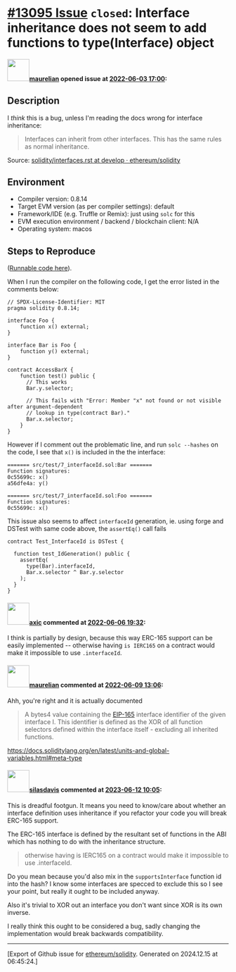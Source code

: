 # [\#13095 Issue](https://github.com/ethereum/solidity/issues/13095) `closed`: Interface inheritance does not seem to add functions to type(Interface) object

#### <img src="https://avatars.githubusercontent.com/u/23033765?u=2e7a6d419d3bcf8c495155dad1fd1c7575eab951&v=4" width="50">[maurelian](https://github.com/maurelian) opened issue at [2022-06-03 17:00](https://github.com/ethereum/solidity/issues/13095):

## Description

I _think_ this is a bug, unless I'm reading the docs wrong for interface inheritance: 

> Interfaces can inherit from other interfaces. This has the same rules as normal inheritance.

Source: [solidity/interfaces.rst at develop · ethereum/solidity](https://github.com/ethereum/solidity/blob/develop/docs/contracts/interfaces.rst)

## Environment

- Compiler version: 0.8.14
- Target EVM version (as per compiler settings): default
- Framework/IDE (e.g. Truffle or Remix): just using `solc` for this
- EVM execution environment / backend / blockchain client: N/A
- Operating system: macos

## Steps to Reproduce

([Runnable code here](https://github.com/maurelian/solidity-sandbox/blob/da1ec147fdce06080fc3c0ee764d6cb06dc62737/src/test/7_interfaceId.sol)).

When I run the compiler on the following code, I get the error listed in the comments below:

```solidity
// SPDX-License-Identifier: MIT
pragma solidity 0.8.14;

interface Foo {
    function x() external;
}

interface Bar is Foo {
    function y() external;
}

contract AccessBarX {
    function test() public {
      // This works
      Bar.y.selector;

      // This fails with "Error: Member "x" not found or not visible after argument-dependent
      // lookup in type(contract Bar)."
      Bar.x.selector;
    }
}
```

However if I comment out the problematic line, and run `solc --hashes` on the code, I see that
`x()` is included in the the interface:

```shell
======= src/test/7_interfaceId.sol:Bar =======
Function signatures:
0c55699c: x()
a56dfe4a: y()

======= src/test/7_interfaceId.sol:Foo =======
Function signatures:
0c55699c: x()
```

This issue also seems to affect `interfaceId` generation, ie. using forge and DSTest with same code above, the `assertEq()` call fails

```
contract Test_InterfaceId is DSTest {

  function test_IdGeneration() public {
    assertEq(
      type(Bar).interfaceId,
      Bar.x.selector ^ Bar.y.selector
    );
  }
}
```

#### <img src="https://avatars.githubusercontent.com/u/20340?v=4" width="50">[axic](https://github.com/axic) commented at [2022-06-06 19:32](https://github.com/ethereum/solidity/issues/13095#issuecomment-1147825964):

I think is partially by design, because this way ERC-165 support can be easily implemented -- otherwise having `is IERC165` on a contract would make it impossible to use `.interfaceId`.

#### <img src="https://avatars.githubusercontent.com/u/23033765?u=2e7a6d419d3bcf8c495155dad1fd1c7575eab951&v=4" width="50">[maurelian](https://github.com/maurelian) commented at [2022-06-09 13:06](https://github.com/ethereum/solidity/issues/13095#issuecomment-1151096196):

Ahh, you're right and it is actually documented

> A bytes4 value containing the [EIP-165](https://eips.ethereum.org/EIPS/eip-165) interface identifier of the given interface I. This identifier is defined as the XOR of all function selectors defined within the interface itself - excluding all inherited functions.

https://docs.soliditylang.org/en/latest/units-and-global-variables.html#meta-type

#### <img src="https://avatars.githubusercontent.com/u/99715?u=5039c4333f24fa825e1595b5c819f5c925a517ae&v=4" width="50">[silasdavis](https://github.com/silasdavis) commented at [2023-06-12 10:05](https://github.com/ethereum/solidity/issues/13095#issuecomment-1587011332):

This is dreadful footgun. It means you need to know/care about whether an interface definition uses inheritance if you refactor your code you will break ERC-165 support.

The ERC-165 interface is defined by the resultant set of functions in the ABI which has nothing to do with the inheritance structure.

> otherwise having is IERC165 on a contract would make it impossible to use .interfaceId.

Do you mean because you'd also mix in the `supportsInterface` function id into the hash? I know some interfaces are specced to exclude this so I see your point, but really it ought to be included anyway.

Also it's trivial to XOR out an interface you don't want since XOR is its own inverse.

I really think this ought to be considered a bug, sadly changing the implementation would break backwards compatibility.


-------------------------------------------------------------------------------



[Export of Github issue for [ethereum/solidity](https://github.com/ethereum/solidity). Generated on 2024.12.15 at 06:45:24.]
